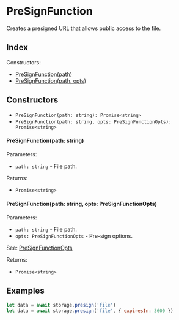 
# PreSignFunction


Creates a presigned URL that allows public access to the file.

## Index


Constructors:

- [PreSignFunction(path)](#presignfunctionpath-string)
- [PreSignFunction(path, opts)](#presignfunctionpath-string-opts-presignfunctionopts)




## Constructors

- `PreSignFunction(path: string): Promise<string>`
- `PreSignFunction(path: string, opts: PreSignFunctionOpts): Promise<string>`


#### PreSignFunction(path: string)

Parameters:

- `path: string` - File path.



Returns:

- `Promise<string>`




#### PreSignFunction(path: string, opts: PreSignFunctionOpts)

Parameters:

- `path: string` - File path.
- `opts: PreSignFunctionOpts` - Pre-sign options.

See: [PreSignFunctionOpts](PreSignFunctionOpts.md)

Returns:

- `Promise<string>`



## Examples

```js
let data = await storage.presign('file')
let data = await storage.presign('file', { expiresIn: 3600 })
```